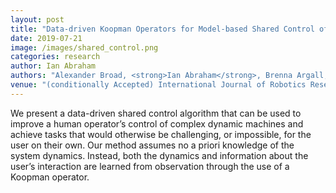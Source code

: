 ```yaml
---
layout: post
title: "Data-driven Koopman Operators for Model-based Shared Control of Human-Machine Systems"
date: 2019-07-21
image: /images/shared_control.png
categories: research
author: Ian Abraham
authors: "Alexander Broad, <strong>Ian Abraham</strong>, Brenna Argall, Todd Murphey"
venue: "(conditionally Accepted) International Journal of Robotics Research"
---
```



We present a data-driven shared control algorithm that can be used to improve a human operator’s control of complex
dynamic machines and achieve tasks that would otherwise be challenging, or impossible, for the user on their own. Our
method assumes no a priori knowledge of the system dynamics. Instead, both the dynamics and information about the user’s
interaction are learned from observation through the use of a Koopman operator.
